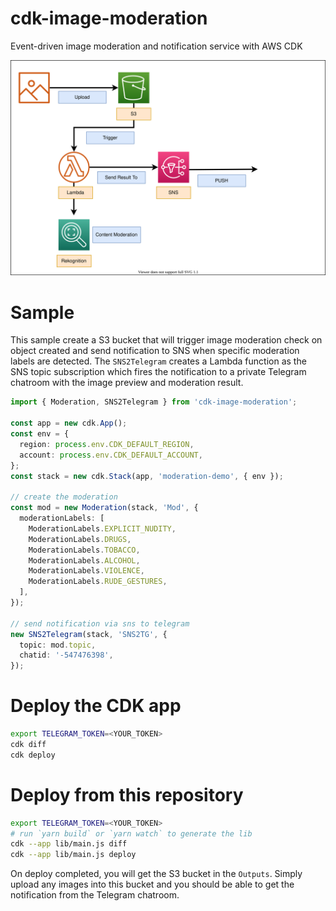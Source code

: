 # cdk-image-moderation

Event-driven image moderation and notification service with AWS CDK

![](images/diagram.svg)

# Sample

This sample create a S3 bucket that will trigger image moderation check on object created and send notification to SNS when specific moderation labels are detected. The `SNS2Telegram` creates a Lambda function as the SNS topic subscription which fires the notification to a private Telegram chatroom with the image preview and moderation result.

```ts
import { Moderation, SNS2Telegram } from 'cdk-image-moderation';

const app = new cdk.App();
const env = {
  region: process.env.CDK_DEFAULT_REGION,
  account: process.env.CDK_DEFAULT_ACCOUNT,
};
const stack = new cdk.Stack(app, 'moderation-demo', { env });

// create the moderation
const mod = new Moderation(stack, 'Mod', {
  moderationLabels: [
    ModerationLabels.EXPLICIT_NUDITY,
    ModerationLabels.DRUGS,
    ModerationLabels.TOBACCO,
    ModerationLabels.ALCOHOL,
    ModerationLabels.VIOLENCE,
    ModerationLabels.RUDE_GESTURES,
  ],
});

// send notification via sns to telegram
new SNS2Telegram(stack, 'SNS2TG', {
  topic: mod.topic,
  chatid: '-547476398',
});
```

# Deploy the CDK app

```sh
export TELEGRAM_TOKEN=<YOUR_TOKEN>
cdk diff
cdk deploy
```

# Deploy from this repository


```sh
export TELEGRAM_TOKEN=<YOUR_TOKEN>
# run `yarn build` or `yarn watch` to generate the lib
cdk --app lib/main.js diff
cdk --app lib/main.js deploy
```

On deploy completed, you will get the S3 bucket in the `Outputs`. Simply upload any images into this bucket and you should be able to get the notification from the Telegram chatroom.
